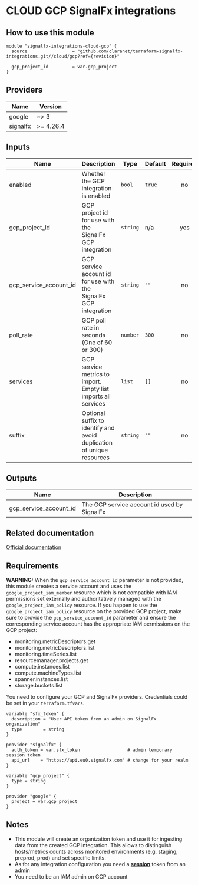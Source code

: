 # CLOUD GCP SignalFx integrations

## How to use this module

```hcl
module "signalfx-integrations-cloud-gcp" {
  source                 = "github.com/claranet/terraform-signalfx-integrations.git//cloud/gcp?ref={revision}"

  gcp_project_id         = var.gcp_project
}

```

## Providers

| Name | Version |
|------|---------|
| google | ~> 3 |
| signalfx | >= 4.26.4 |

## Inputs

| Name | Description | Type | Default | Required |
|------|-------------|------|---------|:-----:|
| enabled | Whether the GCP integration is enabled | `bool` | `true` | no |
| gcp\_project\_id | GCP project id for use with the SignalFx GCP integration | `string` | n/a | yes |
| gcp\_service\_account\_id | GCP service account id for use with the SignalFx GCP integration | `string` | `""` | no |
| poll\_rate | GCP poll rate in seconds (One of 60 or 300) | `number` | `300` | no |
| services | GCP service metrics to import. Empty list imports all services | `list` | `[]` | no |
| suffix | Optional suffix to identify and avoid duplication of unique resources | `string` | `""` | no |

## Outputs

| Name | Description |
|------|-------------|
| gcp\_service\_account\_id | The GCP service account id used by SignalFx |

## Related documentation

[Official documentation](https://docs.signalfx.com/en/latest/integrations/google-cloud-platform.html#connect-to-google-cloud-platform)

## Requirements

**WARNING:** When the `gcp_service_account_id` parameter is not provided, this module creates a service account and uses the `google_project_iam_member` resource which is not compatible with IAM permissions set externally and authoritatively managed with the `google_project_iam_policy` resource. If you happen to use the `google_project_iam_policy` resource on the provided GCP project,
make sure to provide the `gcp_service_account_id` parameter and ensure the corresponding service account has the appropriate IAM permissions on the GCP project:
 - monitoring.metricDescriptors.get
 - monitoring.metricDescriptors.list
 - monitoring.timeSeries.list
 - resourcemanager.projects.get
 - compute.instances.list
 - compute.machineTypes.list
 - spanner.instances.list
 - storage.buckets.list

You need to configure your GCP and SignalFx providers.
Credentials could be set in your `terraform.tfvars`.

```
variable "sfx_token" {
  description = "User API token from an admin on SignalFx organization"
  type        = string
}

provider "signalfx" {
  auth_token = var.sfx_token                  # admin temporary session token
  api_url    = "https://api.eu0.signalfx.com" # change for your realm
}

variable "gcp_project" {
  type = string
}

provider "google" {
  project = var.gcp_project
}

```

## Notes

* This module will create an organization token and use it for ingesting data from the created GCP integration.
  This allows to distinguish hosts/metrics counts across monitored environments (e.g. staging, preprod, prod) and set specific limits.
* As for any integration configuration you need a [**session**](https://docs.signalfx.com/en/latest/admin-guide/tokens.html#user-api-access-tokens) token from an admin
* You need to be an IAM admin on GCP account
